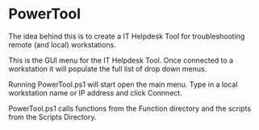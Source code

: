 # PowerTool
The idea behind this is to create a IT Helpdesk Tool for troubleshooting remote (and local) workstations.  

This is the GUI menu for the IT Helpdesk Tool.  Once connected to a workstation it will populate the full list of drop down menus.

Running PowerTool.ps1 will start open the main menu.
Type in a local workstation name or IP address and click Connnect.

PowerTool.ps1 calls functions from the Function directory and the scripts from the Scripts Directory. 






